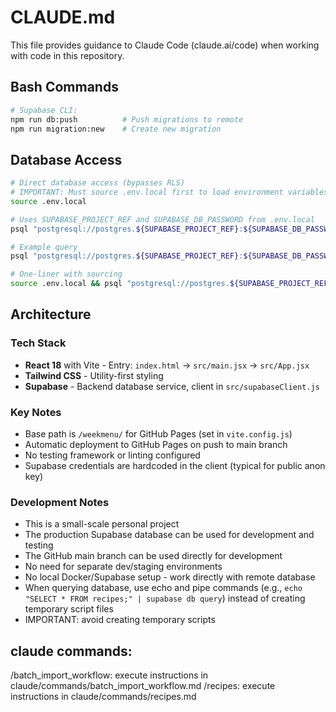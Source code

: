 # CLAUDE.md

This file provides guidance to Claude Code (claude.ai/code) when working with code in this repository.

## Bash Commands

```bash
# Supabase CLI:
npm run db:push          # Push migrations to remote
npm run migration:new    # Create new migration
```

## Database Access

```bash
# Direct database access (bypasses RLS)
# IMPORTANT: Must source .env.local first to load environment variables
source .env.local

# Uses SUPABASE_PROJECT_REF and SUPABASE_DB_PASSWORD from .env.local
psql "postgresql://postgres.${SUPABASE_PROJECT_REF}:${SUPABASE_DB_PASSWORD}@aws-0-eu-west-3.pooler.supabase.com:6543/postgres"

# Example query
psql "postgresql://postgres.${SUPABASE_PROJECT_REF}:${SUPABASE_DB_PASSWORD}@aws-0-eu-west-3.pooler.supabase.com:6543/postgres" -c "SELECT * FROM recipes;"

# One-liner with sourcing
source .env.local && psql "postgresql://postgres.${SUPABASE_PROJECT_REF}:${SUPABASE_DB_PASSWORD}@aws-0-eu-west-3.pooler.supabase.com:6543/postgres" -c "TRUNCATE TABLE products;"
```

## Architecture

### Tech Stack
- **React 18** with Vite - Entry: `index.html` → `src/main.jsx` → `src/App.jsx`
- **Tailwind CSS** - Utility-first styling
- **Supabase** - Backend database service, client in `src/supabaseClient.js`

### Key Notes
- Base path is `/weekmenu/` for GitHub Pages (set in `vite.config.js`)
- Automatic deployment to GitHub Pages on push to main branch
- No testing framework or linting configured
- Supabase credentials are hardcoded in the client (typical for public anon key)

### Development Notes
- This is a small-scale personal project
- The production Supabase database can be used for development and testing
- The GitHub main branch can be used directly for development  
- No need for separate dev/staging environments
- No local Docker/Supabase setup - work directly with remote database
- When querying database, use echo and pipe commands (e.g., `echo "SELECT * FROM recipes;" | supabase db query`) instead of creating temporary script files
- IMPORTANT: avoid creating temporary scripts

## claude commands:
/batch_import_workflow: execute instructions in claude/commands/batch_import_workflow.md
/recipes: execute instructions in claude/commands/recipes.md
